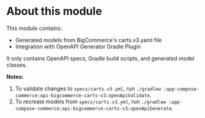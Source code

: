 # About this module
This module contains:
- Generated models from BigCommerce's carts.v3.yaml file
- Integration with OpenAPI Generator Gradle Plugin

It only contains OpenAPI specs, Gradle build scripts, and generated model classes.
  
**Notes:**
1. To validate changes to `specs/carts.v3.yml`, run `./gradlew :app-compose-commerce:api-bigcommerce-carts-v3:openApiValidate`.  
1. To recreate models from `specs/carts.v3.yml`, run `./gradlew :app-compose-commerce:api-bigcommerce-carts-v3:openApiGenerate`.